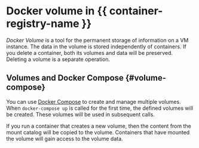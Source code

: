 # Docker volume in {{ container-registry-name }}

_Docker Volume_ is a tool for the permanent storage of information on a VM instance. The data in the volume is stored independently of containers. If you delete a container, both its volumes and data will be preserved. Deleting a volume is a separate operation.

## Volumes and Docker Compose {#volume-compose}

You can use [Docker Compose](../../cos/concepts/coi-specifications.md#compose-spec) to create and manage multiple volumes. When `docker-compose up` is called for the first time, the defined volumes will be created. These volumes will be used in subsequent calls.

If you run a container that creates a new volume, then the content from the mount catalog will be copied to the volume. Containers that have mounted the volume will gain access to the volume data.